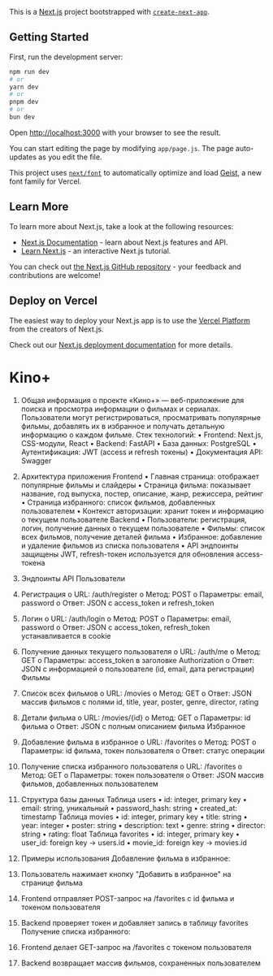 This is a [Next.js](https://nextjs.org) project bootstrapped with [`create-next-app`](https://nextjs.org/docs/app/api-reference/cli/create-next-app).

## Getting Started

First, run the development server:

```bash
npm run dev
# or
yarn dev
# or
pnpm dev
# or
bun dev
```

Open [http://localhost:3000](http://localhost:3000) with your browser to see the result.

You can start editing the page by modifying `app/page.js`. The page auto-updates as you edit the file.

This project uses [`next/font`](https://nextjs.org/docs/app/building-your-application/optimizing/fonts) to automatically optimize and load [Geist](https://vercel.com/font), a new font family for Vercel.

## Learn More

To learn more about Next.js, take a look at the following resources:

- [Next.js Documentation](https://nextjs.org/docs) - learn about Next.js features and API.
- [Learn Next.js](https://nextjs.org/learn) - an interactive Next.js tutorial.

You can check out [the Next.js GitHub repository](https://github.com/vercel/next.js) - your feedback and contributions are welcome!

## Deploy on Vercel

The easiest way to deploy your Next.js app is to use the [Vercel Platform](https://vercel.com/new?utm_medium=default-template&filter=next.js&utm_source=create-next-app&utm_campaign=create-next-app-readme) from the creators of Next.js.

Check out our [Next.js deployment documentation](https://nextjs.org/docs/app/building-your-application/deploying) for more details.
# Kino+



1. Общая информация о проекте
«Кино+» — веб-приложение для поиска и просмотра информации о фильмах и сериалах. Пользователи могут регистрироваться, просматривать популярные фильмы, добавлять их в избранное и получать детальную информацию о каждом фильме.
Стек технологий:
•	Frontend: Next.js, CSS-модули, React
•	Backend: FastAPI
•	База данных: PostgreSQL
•	Аутентификация: JWT (access и refresh токены)
•	Документация API: Swagger

2. Архитектура приложения
Frontend
•	Главная страница: отображает популярные фильмы и слайдеры
•	Страница фильма: показывает название, год выпуска, постер, описание, жанр, режиссера, рейтинг
•	Страница избранного: список фильмов, добавленных пользователем
•	Контекст авторизации: хранит токен и информацию о текущем пользователе
Backend
•	Пользователи: регистрация, логин, получение данных о текущем пользователе
•	Фильмы: список всех фильмов, получение деталей фильма
•	Избранное: добавление и удаление фильмов из списка пользователя
•	API эндпоинты защищены JWT, refresh-токен используется для обновления access-токена

3. Эндпоинты API
Пользователи
1.	Регистрация
o	URL: /auth/register
o	Метод: POST
o	Параметры: email, password
o	Ответ: JSON с access_token и refresh_token
2.	Логин
o	URL: /auth/login
o	Метод: POST
o	Параметры: email, password
o	Ответ: JSON с access_token, refresh_token устанавливается в cookie
3.	Получение данных текущего пользователя
o	URL: /auth/me
o	Метод: GET
o	Параметры: access_token в заголовке Authorization
o	Ответ: JSON с информацией о пользователе (id, email, дата регистрации)
Фильмы
1.	Список всех фильмов
o	URL: /movies
o	Метод: GET
o	Ответ: JSON массив фильмов с полями id, title, year, poster, genre, director, rating
2.	Детали фильма
o	URL: /movies/{id}
o	Метод: GET
o	Параметры: id фильма
o	Ответ: JSON с полным описанием фильма
Избранное
1.	Добавление фильма в избранное
o	URL: /favorites
o	Метод: POST
o	Параметры: id фильма, токен пользователя
o	Ответ: статус операции
2.	Получение списка избранного пользователя
o	URL: /favorites
o	Метод: GET
o	Параметры: токен пользователя
o	Ответ: JSON массив фильмов, добавленных пользователем

4. Структура базы данных
Таблица users
•	id: integer, primary key
•	email: string, уникальный
•	password_hash: string
•	created_at: timestamp
Таблица movies
•	id: integer, primary key
•	title: string
•	year: integer
•	poster: string
•	description: text
•	genre: string
•	director: string
•	rating: float
Таблица favorites
•	id: integer, primary key
•	user_id: foreign key -> users.id
•	movie_id: foreign key -> movies.id

5. Примеры использования
Добавление фильма в избранное:
1.	Пользователь нажимает кнопку "Добавить в избранное" на странице фильма
2.	Frontend отправляет POST-запрос на /favorites с id фильма и токеном пользователя
3.	Backend проверяет токен и добавляет запись в таблицу favorites
Получение списка избранного:
1.	Frontend делает GET-запрос на /favorites с токеном пользователя
2.	Backend возвращает массив фильмов, сохраненных пользователем


